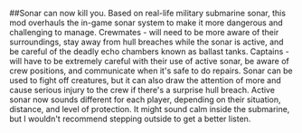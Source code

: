 ##Sonar can now kill you.
Based on real-life military submarine sonar, this mod overhauls the in-game sonar system to make it more dangerous and challenging to manage.
Crewmates - will need to be more aware of their surroundings, stay away from hull breaches while the sonar is active, and be careful of the deadly echo chambers known as ballast tanks.
Captains - will have to be extremely careful with their use of active sonar, be aware of crew positions, and communicate when it's safe to do repairs.
Sonar can be used to fight off creatures, but it can also draw the attention of more and cause serious injury to the crew if there's a surprise hull breach.
Active sonar now sounds different for each player, depending on their situation, distance, and level of protection. It might sound calm inside the submarine, but I wouldn't recommend stepping outside to get a better listen.
